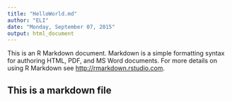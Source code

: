 ```yaml
---
title: "HelloWorld.md"
author: "ELI"
date: "Monday, September 07, 2015"
output: html_document
---
```


This is an R Markdown document. Markdown is a simple formatting syntax for authoring HTML, PDF, and MS Word documents. For more details on using R Markdown see <http://rmarkdown.rstudio.com>.


## This is a markdown file

